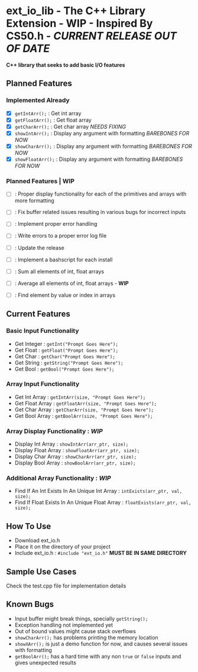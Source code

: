 # ext_io_lib - The C++ Library Extension - WIP - Inspired By CS50.h - *CURRENT RELEASE OUT OF DATE*
**C++ library that seeks to add basic I/O features**


## Planned Features

### Implemented Already
- [X] `getIntArr();` : Get int array
- [X] `getFloatArr();` : Get float array
- [X] `getCharArr();` : Get char array *NEEDS FIXING*
- [X] `showIntArr();` : Display any argument with formatting *BAREBONES FOR NOW*
- [X] `showCharArr();` : Display any argument with formatting *BAREBONES FOR NOW* 
- [X] `showFloatArr();` : Display any argument with formatting *BAREBONES FOR NOW*

### Planned Features | WIP
- [ ] : Proper display functionality for each of the primitives and arrays with more formatting
- [ ] : Fix buffer related issues resulting in various bugs for incorrect inputs
- [ ] : Implement proper error handling
- [ ] : Write errors to a proper error log file
- [ ] : Update the release
- [ ] : Implement a bashscript for each install
- [ ] : Sum all elements of int, float arrays
- [ ] : Average all elements of int, float arrays - **WIP**
- [ ] : Find element by value or index in arrays


## Current Features
### Basic Input Functionality
- Get Integer : `getInt("Prompt Goes Here");`
- Get Float   : `getFloat("Prompt Goes Here");`
- Get Char    : `getChar("Prompt Goes Here");`
- Get String  : `getString("Prompt Goes Here");`
- Get Bool    : `getBool("Prompt Goes Here");`

### Array Input Functionality
- Get Int Array : `getIntArr(size, "Prompt Goes Here");`
- Get Float Array : `getFloatArr(size, "Prompt Goes Here");`
- Get Char Array : `getCharArr(size, "Prompt Goes Here");`
- Get Bool Array : `getBoolArr(size, "Prompt Goes Here");`

### Array Display Functionality : *WIP*
- Display Int Array : `showIntArr(arr_ptr, size);`
- Display Float Array : `showFloatArr(arr_ptr, size);`
- Display Char Array : `showCharArr(arr_ptr, size);`
- Display Bool Array : `showBoolArr(arr_ptr, size);`

### Additional Array Functionality : *WIP*
- Find If An Int Exists In An Unique Int Array : `intExists(arr_ptr, val, size);`
- Find If Float Exists In An Unique Float Array : `floatExists(arr_ptr, val, size);`


## How To Use 
- Download ext_io.h
- Place it on the directory of your project
- Include ext_io.h : `#include "ext_io.h"` **MUST BE IN SAME DIRECTORY**


## Sample Use Cases
Check the test.cpp file for implementation details


## Known Bugs
- Input buffer might break things, specially `getString();`
- Exception handling not implemented yet
- Out of bound values might cause stack overflows
- `showCharArr();` has problems printing the memory location 
- `showXArr();` is just a demo function for now, and causes several issues with formatting
- `getBoolArr();` has a hard time with any non `true` or `false` inputs and gives unexpected results 
